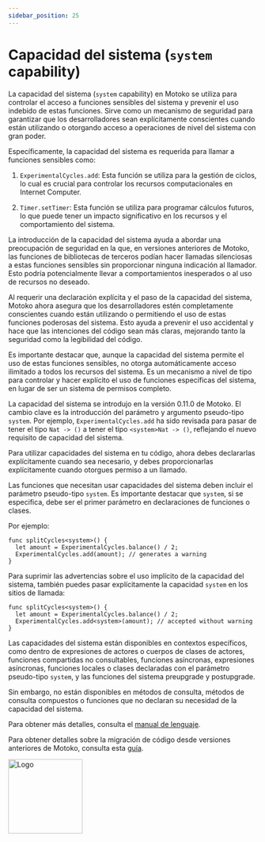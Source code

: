 ```yaml
---
sidebar_position: 25
---
```


# Capacidad del sistema (`system` capability)

La capacidad del sistema (`system` capability) en Motoko se utiliza para
controlar el acceso a funciones sensibles del sistema y prevenir el uso indebido
de estas funciones. Sirve como un mecanismo de seguridad para garantizar que los
desarrolladores sean explícitamente conscientes cuando están utilizando o
otorgando acceso a operaciones de nivel del sistema con gran poder.

Específicamente, la capacidad del sistema es requerida para llamar a funciones
sensibles como:

1. `ExperimentalCycles.add`: Esta función se utiliza para la gestión de ciclos,
   lo cual es crucial para controlar los recursos computacionales en Internet
   Computer.

2. `Timer.setTimer`: Esta función se utiliza para programar cálculos futuros, lo
   que puede tener un impacto significativo en los recursos y el comportamiento
   del sistema.

La introducción de la capacidad del sistema ayuda a abordar una preocupación de
seguridad en la que, en versiones anteriores de Motoko, las funciones de
bibliotecas de terceros podían hacer llamadas silenciosas a estas funciones
sensibles sin proporcionar ninguna indicación al llamador. Esto podría
potencialmente llevar a comportamientos inesperados o al uso de recursos no
deseado.

Al requerir una declaración explícita y el paso de la capacidad del sistema,
Motoko ahora asegura que los desarrolladores estén completamente conscientes
cuando están utilizando o permitiendo el uso de estas funciones poderosas del
sistema. Esto ayuda a prevenir el uso accidental y hace que las intenciones del
código sean más claras, mejorando tanto la seguridad como la legibilidad del
código.

Es importante destacar que, aunque la capacidad del sistema permite el uso de
estas funciones sensibles, no otorga automáticamente acceso ilimitado a todos
los recursos del sistema. Es un mecanismo a nivel de tipo para controlar y hacer
explícito el uso de funciones específicas del sistema, en lugar de ser un
sistema de permisos completo.

La capacidad del sistema se introdujo en la versión 0.11.0 de Motoko. El cambio
clave es la introducción del parámetro y argumento pseudo-tipo `system`. Por
ejemplo, `ExperimentalCycles.add` ha sido revisada para pasar de tener el tipo
`Nat -> ()` a tener el tipo `<system>Nat -> ()`, reflejando el nuevo requisito
de capacidad del sistema.

Para utilizar capacidades del sistema en tu código, ahora debes declararlas
explícitamente cuando sea necesario, y debes proporcionarlas explícitamente
cuando otorgues permiso a un llamado.

Las funciones que necesitan usar capacidades del sistema deben incluir el
parámetro pseudo-tipo `system`. Es importante destacar que `system`, si se
especifica, debe ser el primer parámetro en declaraciones de funciones o clases.

Por ejemplo:

```motoko no-repl
func splitCycles<system>() {
  let amount = ExperimentalCycles.balance() / 2;
  ExperimentalCycles.add(amount); // generates a warning
}
```

Para suprimir las advertencias sobre el uso implícito de la capacidad del
sistema, también puedes pasar explícitamente la capacidad `system` en los sitios
de llamada:

```motoko no-repl
func splitCycles<system>() {
  let amount = ExperimentalCycles.balance() / 2;
  ExperimentalCycles.add<system>(amount); // accepted without warning
}
```

Las capacidades del sistema están disponibles en contextos específicos, como
dentro de expresiones de actores o cuerpos de clases de actores, funciones
compartidas no consultables, funciones asíncronas, expresiones asíncronas,
funciones locales o clases declaradas con el parámetro pseudo-tipo `system`, y
las funciones del sistema preupgrade y postupgrade.

Sin embargo, no están disponibles en métodos de consulta, métodos de consulta
compuestos o funciones que no declaran su necesidad de la capacidad del sistema.

Para obtener más detalles, consulta el
[manual de lenguaje](../reference/language-manual#type-arguments).

Para obtener detalles sobre la migración de código desde versiones anteriores de
Motoko, consulta esta [guía](../migration-guides/0.11.0-migration-guide).

<img src="https://github.com/user-attachments/assets/844ca364-4d71-42b3-aaec-4a6c3509ee2e" alt="Logo" width="150" height="150" />

